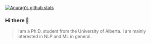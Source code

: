 [![Anurag's github stats](https://github-readme-stats.vercel.app/api?username=chenyangh)](https://github.com/anuraghazra/github-readme-stats)

### Hi there 👋

> I am a Ph.D. student from the University of Alberta. I am mainly interested in NLP and ML in general.

<!--
**chenyangh/chenyangh** is a ✨ _special_ ✨ repository because its `README.md` (this file) appears on your GitHub profile.

Here are some ideas to get you started:

- 🔭 I’m currently working on ...
- 🌱 I’m currently learning ...
- 👯 I’m looking to collaborate on ...
- 🤔 I’m looking for help with ...
- 💬 Ask me about ...
- 📫 How to reach me: ...
- 😄 Pronouns: ...
- ⚡ Fun fact: ...
-->
